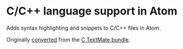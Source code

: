 # C/C++ language support in Atom

Adds syntax highlighting and snippets to C/C++ files in Atom.

Originally [converted](http://atom.io/docs/latest/converting-a-text-mate-bundle)
from the [C TextMate bundle](https://github.com/textmate/c.tmbundle).
